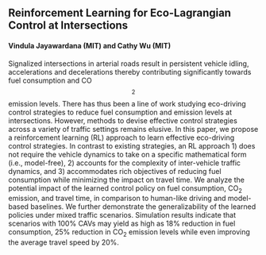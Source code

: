 ## Reinforcement Learning for Eco-Lagrangian Control at Intersections
#### Vindula Jayawardana (MIT) and Cathy Wu (MIT)

Signalized intersections in arterial roads result in persistent vehicle idling, accelerations and decelerations thereby contributing significantly towards fuel consumption and CO$$_2$$ emission levels. There has thus been a line of work studying eco-driving control strategies to reduce fuel consumption and emission levels at intersections. However, methods to devise effective control strategies across a variety of traffic settings remains elusive. In this paper, we propose a reinforcement learning (RL) approach to learn effective eco-driving control strategies. In contrast to existing strategies, an RL approach 1) does not require the vehicle dynamics to take on a specific mathematical form (i.e., model-free), 2) accounts for the complexity of inter-vehicle traffic dynamics, and 3) accommodates rich objectives of reducing fuel consumption while minimizing the impact on travel time. We analyze the potential impact of the learned control policy on fuel consumption, CO$_2$ emission, and travel time, in comparison to human-like driving and model-based baselines. We further demonstrate the generalizability of the learned policies under mixed traffic scenarios. Simulation results indicate that scenarios with 100\% CAVs may yield as high as 18\% reduction in fuel consumption, 25\% reduction in CO$_2$ emission levels while even improving the average travel speed by 20\%.

